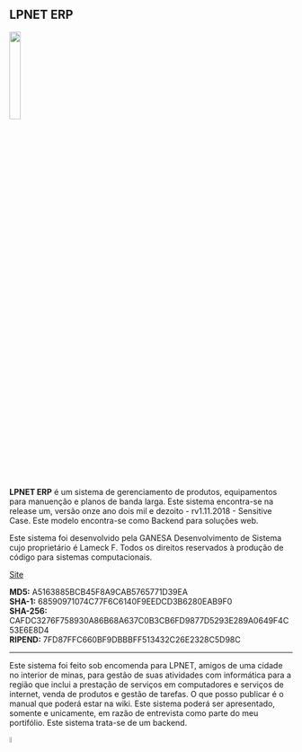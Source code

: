 ## LPNET ERP
<img src="https://s5.postimg.cc/r15h1l6mf/Logo-_Lpnet2.png" width="20%" style="margin-auto:0">
<br><br>
 
**LPNET ERP** é um sistema de gerenciamento de produtos, equipamentos para manuenção e planos de banda larga. Este sistema encontra-se na release um, versão onze ano dois mil e dezoito - rv1.11.2018 - Sensitive Case. Este modelo encontra-se como Backend para soluções web.

Este sistema foi desenvolvido pela GANESA Desenvolvimento de Sistema cujo proprietário é Lameck F. Todos os direitos reservados à produção de código para sistemas computacionais.

[Site](https://eufreela.github.io/ganesa_lpnet/)

**MD5:** A5163885BCB45F8A9CAB5765771D39EA</br>
**SHA-1:** 68590971074C77F6C6140F9EEDCD3B6280EAB9F0</br>
**SHA-256:** CAFDC3276F758930A86B68A637C0B3CB6FD9877D5293E289A0649F4C53E6E8D4</br>
**RIPEND:** 7FD87FFC660BF9DBBBFF513432C26E2328C5D98C</br>


<hr>
Este sistema foi feito sob encomenda para LPNET, amigos de uma cidade no interior de minas, para gestão de suas atividades com informática para a região que inclui a prestação de serviços em computadores e serviços de internet, venda de produtos e gestão de tarefas. O que posso  publicar é o manual que poderá estar na wiki.
Este sistema poderá ser apresentado, somente e unicamente, em razão de entrevista como parte do meu portifólio. Este sistema trata-se de um backend.
<br><br>
<img src="https://s5.postimg.cc/8x2ghebnb/ganesha.png" width="5%" style="margin-auto:0" >
